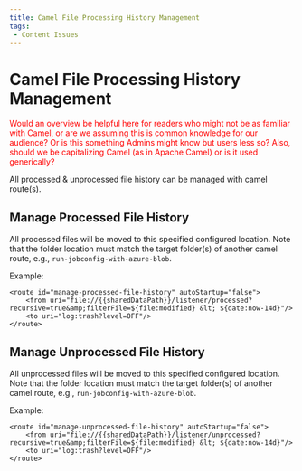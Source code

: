 ```yaml
---
title: Camel File Processing History Management
tags:
 - Content Issues
---
```


# Camel File Processing History Management

<font color="red">
Would an overview be helpful here for readers who might not be as familiar with Camel, or are we assuming this is common knowledge for our audience? Or is this something Admins might know but users less so? Also, should we be capitalizing Camel (as in Apache Camel) or is it used generically?
</font>

All processed & unprocessed file history can be managed with camel route(s).

## Manage Processed File History

All processed files will be moved to this specified configured location. Note that the folder location must match the target folder(s) of another camel route, e.g., <code>run&#8209;jobconfig&#8209;with&#8209;azure&#8209;blob</code>.

Example:
```
<route id="manage-processed-file-history" autoStartup="false">
    <from uri="file://{{sharedDataPath}}/listener/processed?recursive=true&amp;filterFile=${file:modified} &lt; ${date:now-14d}"/>
    <to uri="log:trash?level=OFF"/>
</route>
```

## Manage Unprocessed File History

All unprocessed files will be moved to this specified configured location. Note that the folder location must match the target folder(s) of another camel route, e.g., <code>run&#8209;jobconfig&#8209;with&#8209;azure&#8209;blob</code>.

Example:
```
<route id="manage-unprocessed-file-history" autoStartup="false">
    <from uri="file://{{sharedDataPath}}/listener/unprocessed?recursive=true&amp;filterFile=${file:modified} &lt; ${date:now-14d}"/>
    <to uri="log:trash?level=OFF"/>
</route>
```